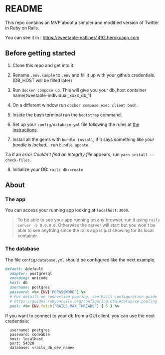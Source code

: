 # README

This repo contains an MVP about a simpler and modified version of Twitter in Ruby on Rails.

You can see it in : https://tweetable-natlines1492.herokuapp.com

## Before getting started

1. Clone this repo and get into it.

2. Rename `.env.sample` to `.env` and fill it up with your github credentials. (DB_HOST will be filled later)

3. Run `docker compose up`. This will give you your db_host container name(tweetable-individual_xxxx_db_1)

4. On a different window run `docker compose exec client bash`.

5. Inside the bash terminal run the `bootstrap` command.

6. Set up your `config/database.yml` file following the rules at [the instructions](https://github.com/codeableorg/tweetable-individual/blob/main/instructions.md#the-database).

7. Install all the gems with `bundle install`, if it says something like _your bundle is locked..._ run `bundle update`.

7.a if an _error Couldn't find an integrity file_ appears, run `yarn install --check-files`.

8. Initialize your DB: `rails db:create`

## About

### The app

You can access your running app looking at `localhost:3000`.

> To be able to see your app running on any browser, run it using `rails server -b 0.0.0.0`.
> Otherwise the server will start but you won't be able to see anything since the rails app is just showing for its local container.

### The database

The file `config/database.yml` should be configured like the next example.

```ruby
default: &default
  adapter: postgresql
  encoding: unicode
  host: db
  username: postgres
  password: <%= ENV['PGPASSWORD'] %>
  # For details on connection pooling, see Rails configuration guide
  # https://guides.rubyonrails.org/configuring.html#database-pooling
  pool: <%= ENV.fetch("RAILS_MAX_THREADS") { 5 } %>
```

If you want to connect to your db from a GUI client, you can use the next credentials:

```
  username: postgres
  password: codeable
  host: localhost
  port: 54320
  database: <rails_db_dev_name>
```
